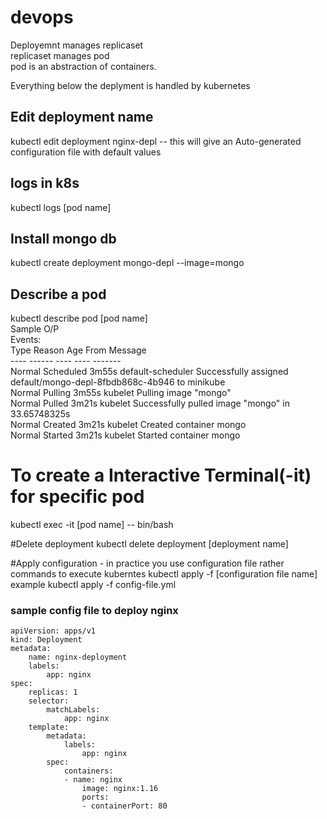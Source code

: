 # devops

Deployemnt manages replicaset <br>
replicaset manages pod <br>
pod is an abstraction of containers. <br>

Everything below the deplyment is handled by kubernetes

## Edit deployment name <bro>
kubectl edit deployment nginx-depl
      -- this will give an Auto-generated configuration file with default values

## logs in k8s<bro>
kubectl logs [pod name]  
      
## Install mongo db<bro>
kubectl create deployment mongo-depl --image=mongo      
      
## Describe a pod
kubectl describe pod [pod name] <br>
      Sample O/P <br>
      Events: <br>
  Type    Reason     Age    From               Message <br>
  ----    ------     ----   ----               ------- <br>
  Normal  Scheduled  3m55s  default-scheduler  Successfully assigned default/mongo-depl-8fbdb868c-4b946 to minikube<br>
  Normal  Pulling    3m55s  kubelet            Pulling image "mongo" <br>
  Normal  Pulled     3m21s  kubelet            Successfully pulled image "mongo" in 33.65748325s<br>
  Normal  Created    3m21s  kubelet            Created container mongo<br>
  Normal  Started    3m21s  kubelet            Started container mongo<br>
      
 
# To create a Interactive Terminal(-it) for specific pod <br>
kubectl exec -it [pod name] -- bin/bash <br>
    
#Delete deployment
kubectl delete deployment [deployment name] <br>
      
#Apply configuration  - in practice you use configuration file rather commands to execute kuberntes
kubectl apply -f [configuration file name] <br>
      example kubectl apply -f config-file.yml <br>
### sample config file to deploy nginx
```
apiVersion: apps/v1 
kind: Deployment 
metadata:
    name: nginx-deployment 
    labels:
        app: nginx 
spec:
    replicas: 1 
    selector:
        matchLabels: 
            app: nginx
    template:
        metadata:
            labels:
                app: nginx 
        spec:
            containers:
            - name: nginx 
                image: nginx:1.16
                ports:
                - containerPort: 80 
```
      
